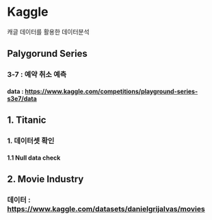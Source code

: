 # Kaggle
캐글 데이터를 활용한 데이터분석

## Palygorund Series
### 3-7 : 예약 취소 예측
#### data : https://www.kaggle.com/competitions/playground-series-s3e7/data

## 1. Titanic
### 1. 데이터셋 확인
#### 1.1 Null data check

## 2. Movie Industry
### 데이터 : https://www.kaggle.com/datasets/danielgrijalvas/movies
